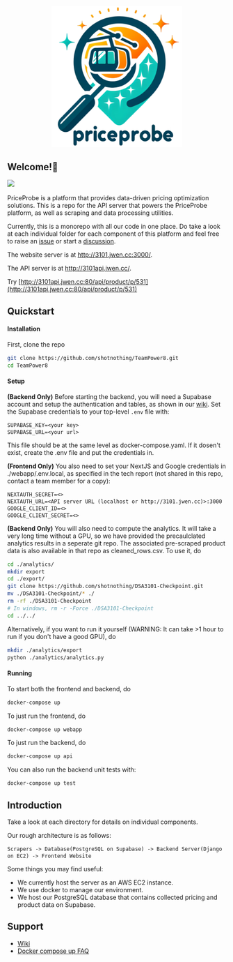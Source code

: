 <p align="center"><img src="logo.png" alt="PriceProbe" width="300" style="text-align:center"/></p>

## Welcome!👋

![](https://github.com/shotnothing/TeamPower8/actions/workflows/django.yml//badge.svg)

PriceProbe is a platform that provides data-driven pricing optimization solutions. 
This is a repo for the API server that powers the PriceProbe platform, as well as scraping and data processing utilities.

Currently, this is a monorepo with all our code in one place. Do take a look at each individual folder for each component of this platform and feel free to raise an [issue](https://github.com/shotnothing/TeamPower8/issues) or start a [discussion](https://github.com/shotnothing/TeamPower8/discussions).

The website server is at http://3101.jwen.cc:3000/.
 
The API server is at http://3101api.jwen.cc/. 

Try [http://3101api.jwen.cc:80/api/product/p/531](http://3101api.jwen.cc:80/api/product/p/531)

## Quickstart
#### Installation
First, clone the repo

```bash
git clone https://github.com/shotnothing/TeamPower8.git
cd TeamPower8
```

#### Setup 
**(Backend Only)** Before starting the backend, you will need a Supabase account and setup the authentication and tables, as shown in our [wiki](https://github.com/shotnothing/TeamPower8/wiki).
Set the Supabase credentials to your top-level `.env` file with:
```
SUPABASE_KEY=<your key>
SUPABASE_URL=<your url>
```
This file should be at the same level as docker-compose.yaml. If it dosen't exist, create the .env file and put the credentials in.

**(Frontend Only)** You also need to set your NextJS and Google credentials in ./webapp/.env.local, as specified in the tech report (not shared in this repo, contact a team member for a copy):
```
NEXTAUTH_SECRET=<>
NEXTAUTH_URL=<API server URL (localhost or http://3101.jwen.cc)>:3000
GOOGLE_CLIENT_ID=<>
GOOGLE_CLIENT_SECRET=<>
```

**(Backend Only)** You will also need to compute the analytics. It will take a very long time without a GPU, so we have provided the precaulclated analytics results in a seperate git repo. The associated pre-scraped product data is also available in that repo as cleaned_rows.csv. To use it, do
```bash
cd ./analytics/
mkdir export
cd ./export/
git clone https://github.com/shotnothing/DSA3101-Checkpoint.git
mv ./DSA3101-Checkpoint/* ./ 
rm -rf ./DSA3101-Checkpoint
# In windows, rm -r -Force ./DSA3101-Checkpoint
cd ../../
```

Alternatively, if you want to run it yourself (WARNING: It can take >1 hour to run if you don't have a good GPU), do 
```bash
mkdir ./analytics/export
python ./analytics/analytics.py
```

#### Running
To start both the frontend and backend, do
```bash
docker-compose up
```

To just run the frontend, do
```bash
docker-compose up webapp
```

To just run the backend, do
```bash
docker-compose up api
```

You can also run the backend unit tests with:
```bash
docker-compose up test
```

## Introduction

Take a look at each directory for details on individual components.

Our rough architecture is as follows:

```
Scrapers -> Database(PostgreSQL on Supabase) -> Backend Server(Django on EC2) -> Frontend Website
```

Some things you may find useful:
- We currently host the server as an AWS EC2 instance.
- We use docker to manage our environment.
- We host our PostgreSQL database that contains collected pricing and product data on Supabase.

## Support

- [Wiki](https://github.com/shotnothing/TeamPower8/wiki)
- [Docker compose up FAQ](https://github.com/shotnothing/TeamPower8/wiki/FAQ-for-docker-compose-up)

